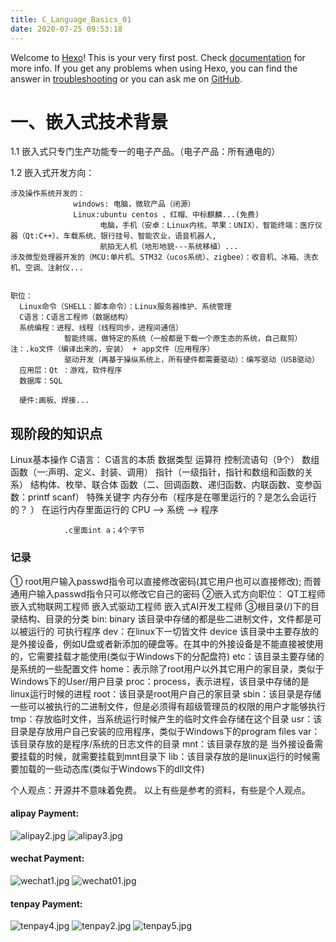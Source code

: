 ```yaml
---
title: C_Language_Basics_01
date: 2020-07-25 09:53:18
---
```


Welcome to [Hexo](https://hexo.io/)! This is your very first post. Check [documentation](https://hexo.io/docs/) for more info. If you get any problems when using Hexo, you can find the answer in [troubleshooting](https://hexo.io/docs/troubleshooting.html) or you can ask me on [GitHub](https://github.com/hexojs/hexo/issues).

# 一、嵌入式技术背景
1.1 嵌入式只专门生产功能专一的电子产品。（电子产品：所有通电的）

  1.2 嵌入式开发方向：

    涉及操作系统开发的：
                  windows: 电脑，微软产品（闭源）
                  Linux:ubuntu centos 、红帽、中标麒麟...(免费)
                        电脑，手机（安卓：Linux内核、苹果：UNIX）、智能终端：医疗仪器（Qt:C++）、车载系统、银行挂号、智能农业，语音机器人,
                        航拍无人机（地形地貌---系统移植）...
    涉及微型处理器开发的（MCU:单片机、STM32（ucos系统）、zigbee）：收音机、冰箱、洗衣机、空调、注射仪...


    职位：
      Linux命令（SHELL：脚本命令）：Linux服务器维护、系统管理
      C语言：C语言工程师（数据结构）
      系统编程：进程、线程（线程同步，进程间通信）
                智能终端，做特定的系统（一般都是下载一个原生态的系统，自己裁剪）注：.ko文件（编译出来的，安装） + app文件（应用程序）
                驱动开发（再基于操纵系统上，所有硬件都需要驱动）：编写驱动（USB驱动）
      应用层：Qt ：游戏，软件程序
      数据库：SQL

      硬件:画板、焊接...

## 现阶段的知识点
Linux基本操作
    C语言：
      C语言的本质
        数据类型
        运算符
        控制流语句（9个）
        数组
        函数（一:声明、定义、封装、调用）
        指针（一级指针，指针和数组和函数的关系）
        结构体、枚举、联合体
        函数（二、回调函数、递归函数、内联函数、变参函数：printf scanf）
        特殊关键字
        内存分布（程序是在哪里运行的？是怎么会运行的？ ）
                在运行内存里面运行的 CPU --> 系统  --> 程序

                .c里面int a；4个字节

### 记录
① root用户输入passwd指令可以直接修改密码(其它用户也可以直接修改);
而普通用户输入passwd指令只可以修改它自己的密码
②嵌入式方向职位：
QT工程师
嵌入式物联网工程师
嵌入式驱动工程师
嵌入式AI开发工程师
③根目录(/)下的目录结构、目录的分类
bin: binary 该目录中存储的都是些二进制文件，文件都是可以被运行的 可执行程序
dev：在linux下一切皆文件  device 该目录中主要存放的是外接设备，例如U盘或者新添加的硬盘等。在其中的外接设备是不能直接被使用的，它需要挂载才能使用(类似于Windows下的分配盘符)
etc：该目录主要存储的是系统的一些配置文件
home：表示除了root用户以外其它用户的家目录，类似于Windows下的User/用户目录
proc：process，表示进程，该目录中存储的是linux运行时候的进程
root：该目录是root用户自己的家目录
sbin：该目录是存储一些可以被执行的二进制文件，但是必须得有超级管理员的权限的用户才能够执行
tmp：存放临时文件，当系统运行时候产生的临时文件会存储在这个目录
usr：该目录是存放用户自己安装的应用程序，类似于Windows下的program files
var：该目录存放的是程序/系统的日志文件的目录
mnt：该目录存放的是 当外接设备需要挂载的时候，就需要挂载到mnt目录下
lib：该目录存放的是linux运行的时候需要加载的一些动态库(类似于Windows下的dll文件)

个人观点：开源并不意味着免费。
以上有些是参考的资料，有些是个人观点。

#### alipay Payment:
![alipay2.jpg](http://ww1.sinaimg.cn/large/006DnxC4gy1gftfn69zcaj30fb0fhjus.jpg)
![alipay3.jpg](http://ww1.sinaimg.cn/large/006DnxC4gy1gftfnd2mwgj30fb0f3juw.jpg)

#### wechat Payment:
![wechat1.jpg](http://ww1.sinaimg.cn/large/006DnxC4gy1gftfo0b23rj30fb0f0tbz.jpg)
![wechat01.jpg](http://ww1.sinaimg.cn/large/006DnxC4gy1gftfo7ojvvj30fb0eujul.jpg)

#### tenpay Payment:
![tenpay4.jpg](http://ww1.sinaimg.cn/large/006DnxC4gy1gftg6n3n65j30bh0be77h.jpg)
![tenpay2.jpg](http://ww1.sinaimg.cn/large/006DnxC4gy1gftfsqq26qj30bh0bdgom.jpg)
![tenpay5.jpg](http://ww1.sinaimg.cn/large/006DnxC4gy1gftg9w5ytlj30bh0bhjuk.jpg)